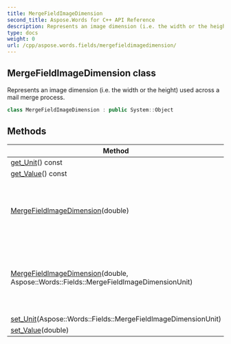 ```yaml
---
title: MergeFieldImageDimension
second_title: Aspose.Words for C++ API Reference
description: Represents an image dimension (i.e. the width or the height) used across a mail merge process. 
type: docs
weight: 0
url: /cpp/aspose.words.fields/mergefieldimagedimension/
---
```

## MergeFieldImageDimension class


Represents an image dimension (i.e. the width or the height) used across a mail merge process.

```cpp
class MergeFieldImageDimension : public System::Object
```

## Methods

| Method | Description |
| --- | --- |
| [get_Unit](./get_unit/)() const | The unit. |
| [get_Value](./get_value/)() const | The value. |
| [MergeFieldImageDimension](./mergefieldimagedimension/)(double) | Creates an image dimension instance with the given value in points. |
| [MergeFieldImageDimension](./mergefieldimagedimension/)(double, Aspose::Words::Fields::MergeFieldImageDimensionUnit) | Creates an image dimension instance with the given value and the given unit. |
| [set_Unit](./set_unit/)(Aspose::Words::Fields::MergeFieldImageDimensionUnit) | The unit. |
| [set_Value](./set_value/)(double) | The value. |


